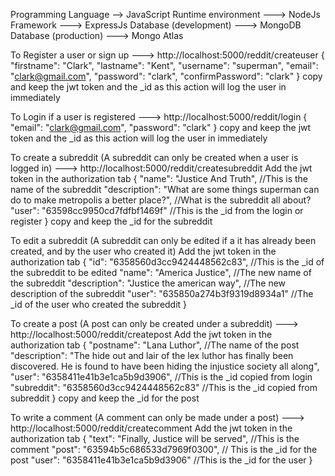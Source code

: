 Programming Language --> JavaScript
Runtime environment ---> NodeJs
Framework ---> ExpressJs
Database (development) ---> MongoDB
Database (production) ---> Mongo Atlas

To Register a user or sign up ---> http://localhost:5000/reddit/createuser
	{
		"firstname": "Clark",
		"lastname": "Kent",
		"username": "superman",
		"email": "clark@gmail.com",
		"password": "clark",
		"confirmPassword": "clark"
	}
copy and keep the jwt token and the _id as this action will log the user in immediately


To Login if a user is registered ---> http://localhost:5000/reddit/login
{
	"email": "clark@gmail.com",
	"password": "clark"
}
copy and keep the jwt token and the _id as this action will log the user in immediately



To create a subreddit (A subreddit can only be created when a user is logged in) ---> http://localhost:5000/reddit/createsubreddit
Add the jwt token in the authorization tab
{
	"name": "Justice And Truth",  //This is the name of the subreddit
	"description": "What are some things superman can do to make metropolis a better place?", //What is the subreddit all about?
	"user": "63598cc9950cd7fdfbf1469f"  //This is the _id from the login or register
}
copy and keep the _id for the subreddit



To edit a subreddit (A subreddit can only be edited if a it has already been created, and by the user who created it)
Add the jwt token in the authorization tab
{
	"id": "6358560d3cc9424448562c83", //This is the _id of the subreddit to be edited
	"name": "America Justice", //The new name of the subreddit
	"description": "Justice the american way",  //The new description of the subreddit
	"user": "635850a274b3f9319d8934a1"  //The _id of the user who created the subreddit
}



To create a post (A post can only be created under a subreddit) ---> http://localhost:5000/reddit/createpost
Add the jwt token in the authorization tab
{
	"postname": "Lana Luthor",  //The name of the post
	"description": "The hide out and lair of the lex luthor has finally been discovered. He is found to have been hiding the injustice society all along",
	"user": "6358411e41b3e1ca5b9d3906", //This is the _id copied from login
	"subreddit": "6358560d3cc9424448562c83" //This is the _id copied from subreddit
}
copy and keep the _id for the post



To write a comment (A comment can only be made under a post) ---> http://localhost:5000/reddit/createcomment
Add the jwt token in the authorization tab
{
	"text": "Finally, Justice will be served",  //This is the comment
	"post": "63594b5c686533d7969f0300", // This is the _id for the post
	"user": "6358411e41b3e1ca5b9d3906"  //This is the _id for the user
}









